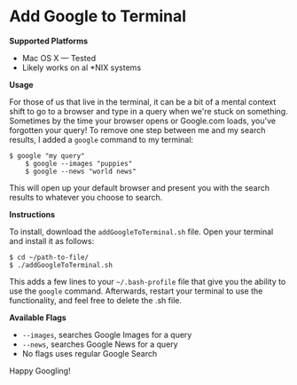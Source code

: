 Add Google to Terminal
================

**Supported Platforms**
- Mac OS X — Tested
- Likely works on al *NIX systems

**Usage**

For those of us that live in the terminal, it can be a bit of a mental context shift to go to a browser and type in a query when we're stuck on something. Sometimes by the time your browser opens or Google.com loads, you've forgotten your query! To remove one step between me and my search results, I added a `google` command to my terminal:

    $ google "my query"
		$ google --images "puppies"
		$ google --news "world news"

This will open up your default browser and present you with the search results to whatever you choose to search. 

**Instructions**

To install, download the `addGoogleToTerminal.sh` file. Open your terminal and install it as follows:

    $ cd ~/path-to-file/
    $ ./addGoogleToTerminal.sh
		
This adds a few lines to your `~/.bash-profile` file that give you the ability to use the `google` command. Afterwards, restart your terminal to use the functionality, and feel free to delete the .sh file.

**Available Flags**

- `--images`, searches Google Images for a query
- `--news`, searches Google News for a query
- No flags uses regular Google Search

Happy Googling!
